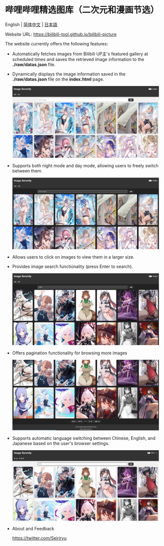 # 哔哩哔哩精选图库（二次元和漫画节选）

English | [简体中文](./README_zh.md) | [日本語](./README_jp.md)

Website URL: https://bilibili-tool.github.io/bilibili-picture

The website currently offers the following features:

- Automatically fetches images from Bilibili UP主's featured gallery at scheduled times and saves the retrieved image information to the **./raw/datas.json** file.

- Dynamically displays the image information saved in the **./raw/datas.json** file on the **index.html** page.

  ![](pic/demo1.png)

- Supports both night mode and day mode, allowing users to freely switch between them.

  ![](pic/demo2.png)

- Allows users to click on images to view them in a larger size.

- Provides image search functionality (press Enter to search).

  ![](pic/search.png)

- Offers pagination functionality for browsing more images

  ![](pic/pagination.png)

- Supports automatic language switching between Chinese, English, and Japanese based on the user's browser settings.

  ![](pic/lang.png)

- About and Feedback

  https://twitter.com/Seiriryu

